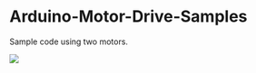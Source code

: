 # Arduino-Motor-Drive-Samples
Sample code using two motors.

<img src="./image/wiring_diagram.png.png"/>